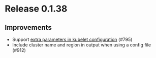 # Release 0.1.38

## Improvements
- Support [extra parameters in kubelet configuration](https://github.com/weaveworks/eksctl/blob/master/userdocs/src/usage/customizing-the-kubelet.md) (#795)
- Include cluster name and region in output when using a config file (#912)
